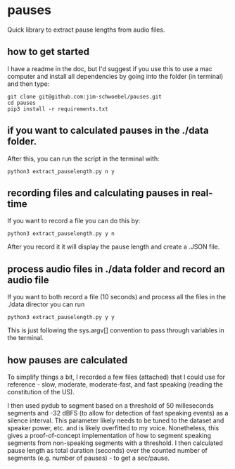 # pauses

Quick library to extract pause lengths from audio files. 

## how to get started

I have a readme in the doc, but I'd suggest if you use this to use a mac computer and install all dependencies by going into the folder (in terminal) and then type:

```
git clone git@github.com:jim-schwoebel/pauses.git
cd pauses 
pip3 install -r requirements.txt
```
## if you want to calculated pauses in the ./data folder.
After this, you can run the script in the terminal with:
```
python3 extract_pauselength.py n y
```
## recording files and calculating pauses in real-time

If you want to record a file you can do this by: 
```
python3 extract_pauselength.py y n
```
After you record it it will display the pause length and create a .JSON file. 

## process audio files in ./data folder and record an audio file

If you want to both record a file (10 seconds) and process all the files in the ./data director you can run 

```python3 extract_pauselength.py y y```

This is just following the sys.argv[] convention to pass through variables in the terminal.

## how pauses are calculated 

To simplify things a bit, I recorded a few files (attached) that I could use for reference - slow, moderate, moderate-fast, and fast speaking (reading the constitution of the US). 

I then used pydub to segment based on a threshold of 50 milleseconds segments and -32 dBFS (to allow for detection of fast speaking events) as a silence interval. This parameter likely needs to be tuned to the dataset and speaker power, etc. and is likely overfitted to my voice. Nonetheless, this gives a proof-of-concept implementation of how to segment speaking segments from non-speaking segments with a threshold. I then calculated pause length as total duration (seconds) over the counted number of segments (e.g. number of pauses) - to get a sec/pause.

